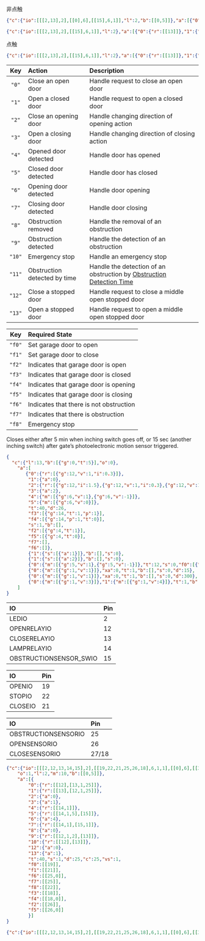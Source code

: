 
非点触
```json
{"c":{"io":[[[2,13],2],[[0],6],[[15],6,1]],"l":2,"b":[[0,5]]},"a":[{"0":{"r":[[13]]},"1":{"r":[[13,1]]},"b":[[0],[15],[15,0]]}]}
```	

```json
{"c":{"io":[[[2,13],2],[[15],6,1]],"l":2},"a":[{"0":{"r":[[13]]},"1":{"r":[[13,1]]},"b":[[15],[15,0]]}]}
```
点触
```json
{"c":{"io":[[[2,13],2],[[15],6,1]],"l":2},"a":[{"0":{"r":[[13]]},"1":{"r":[[13,1]]},"b":[[15]]}]}
```	


| Key | Action | Description |
|:------:|:------|:------------|
| `"0"` | Close an open door | Handle request to close an open door
| `"1"` | Open a closed door | Handle request to open a closed door
| `"2"` | Close an opening door | Handle changing direction of opening action
| `"3"` | Open a closing door | Handle changing direction of closing action
| `"4"` | Opened door detected | Handle door has opened
| `"5"` | Closed door detected | Handle door has closed
| `"6"` | Opening door detected | Handle door opening
| `"7"` | Closing door detected | Handle door closing
| `"8"` | Obstruction removed | Handle the removal of an obstruction
| `"9"` | Obstruction detected | Handle the detection of an obstruction
| `"10"` | Emergency stop | Handle an emergency stop
| `"11"` | Obstruction detected by time | Handle the detection of an obstruction by [Obstruction Detection Time](esp-homekit-devices-wiki-12.12.4/Garage-Door.md#Obstruction-Detection-Time)
| `"12"` | Close a stopped door | Handle request to close a middle open stopped door
| `"13"` | Open a stopped door | Handle request to open a middle open stopped door



| Key | Required State |
|:------:|:-----|
| `"f0"` | Set garage door to open
| `"f1"` | Set garage door to close
| `"f2"` | Indicates that garage door is open
| `"f3"` | Indicates that garage door is closed
| `"f4"` | Indicates that garage door is opening
| `"f5"` | Indicates that garage door is closing
| `"f6"` | Indicates that there is not obstruction
| `"f7"` | Indicates that there is obstruction
| `"f8"` | Emergency stop

Closes either after 5 min when inching switch goes off, or 15 sec (another inching switch) after gate’s photoelectronic motion sensor triggered.

```json
{
  "c":{"l":13,"b":[{"g":0,"t":5}],"o":0},
	"a":[
	   {"0":{"r":[{"g":12,"v":1,"i":0.3}]},
		"1":{"a":0},
		"2":{"r":[{"g":12,"i":1.5},{"g":12,"v":1,"i":0.3},{"g":12,"v":1,"i":2}]},
		"3":{"a":2},
		"4":{"m":[{"g":6,"v":1},{"g":6,"v":-1}]},
		"5":{"m":[{"g":6,"v":0}]},
		"t":40,"d":26,
		"f3":[{"g":14,"t":1,"p":1}],
		"f4":[{"g":14,"p":1,"t":0}],
		"s":1,"b":[],
		"f2":[{"g":4,"t":1}],
		"f5":[{"g":4,"t":0}],
		"f7":[],
		"f6":[]},
		{"1":{"s":[{"a":1}]},"b":[],"s":0},
		{"1":{"s":[{"a":2}]},"b":[],"s":0},
		{"0":{"m":[{"g":5,"v":1},{"g":5,"v":-1}]},"t":12,"s":0,"f0":[{"g":5,"t":0}],"f1":[{"g":5,"t":1}]},
		{"0":{"m":[{"g":1,"v":1}]},"xa":0,"t":1,"b":[],"s":0,"d":15},
		{"0":{"m":[{"g":1,"v":1}]},"xa":0,"t":1,"b":[],"s":0,"d":300},
		{"0":{"m":[{"g":1,"v":3}]},"1":{"m":[{"g":1,"v":4}]},"t":1,"b":[],"s":0}
	]
} 
```

| IO | Pin |
|:------|:-----|
|LEDIO|2
|OPENRELAYIO|12
|CLOSERELAYIO|13
|LAMPRELAYIO|14
|OBSTRUCTIONSENSOR_SWIO|15

| IO | Pin |
|:------|:-----|
|OPENIO|19
|STOPIO|22
|CLOSEIO|21

| IO | Pin |
|:------|:-----|
|OBSTRUCTIONSENSORIO|25
|OPENSENSORIO|26
|CLOSESENSORIO|27/18

```json
{"c":{"io":[[[2,12,13,14,15],2],[[19,22,21,25,26,18],6,1,1],[[0],6],[[33]]],
	"o":1,"l":2,"m":10,"b":[[0,5]]},
	"a":[{
		"0":{"r":[[12],[13,1,25]]},
		"1":{"r":[[13],[12,1,25]]},
		"2":{"a":0},
		"3":{"a":1},
		"4":{"r":[[14,1]]},
		"5":{"r":[[14,1,5],[15]]},
		"6":{"a":4},
		"7":{"r":[[14,1],[15,1]]},
		"8":{"a":0},
		"9":{"r":[[12,1,2],[13]]},
		"10":{"r":[[12],[13]]},
		"12":{"a":0},
		"13":{"a":1},
		"t":40,"s":1,"d":25,"c":25,"vs":1,
		"f0":[[19]],
		"f1":[[21]],
		"f6":[[25,0]],
		"f7":[[25]],
		"f8":[[22]],
		"f3":[[18]],
		"f4":[[18,0]],
		"f2":[[26]],
		"f5":[[26,0]]
		}]
}
```

```json
{"c":{"io":[[[2,12,13,14,15],2],[[19,22,21,25,26,18],6,1,1],[[0],6],[[33]]],"o":1,"l":2,"m":10,"b":[[0,5]]},"a":[{"0":{"r":[[12],[13,1,25]]},"1":{"r":[[13],[12,1,25]]},"2":{"a":0},"3":{"a":1},"4":{"r":[[14,1]]},"5":{"r":[[14,1,5],[15]]},"6":{"a":4},"7":{"r":[[14,1],[15,1]]},"8":{"a":0},"9":{"r":[[12,1,2],[13]]},"10":{"r":[[12],[13]]},"12":{"a":0},"13":{"a":1},"t":40,"s":1,"d":25,"c":25,"vs":1,"f0":[[19]],"f1":[[21]],"f6":[[25,0]],"f7":[[25]],"f8":[[22]],"f3":[[18]],"f4":[[18,0]],"f2":[[26]],"f5":[[26,0]]}]}
```
